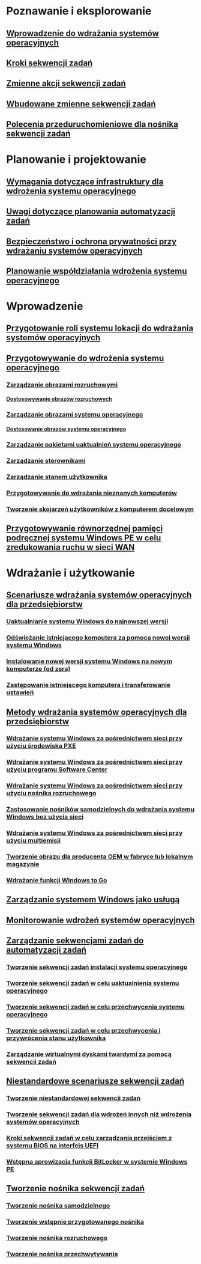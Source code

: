 # Poznawanie i eksplorowanie
## [Wprowadzenie do wdrażania systemów operacyjnych](understand/introduction-to-operating-system-deployment.md)
## [Kroki sekwencji zadań](understand/task-sequence-steps.md)
## [Zmienne akcji sekwencji zadań](understand/task-sequence-action-variables.md)
## [Wbudowane zmienne sekwencji zadań](understand/task-sequence-built-in-variables.md)
## [Polecenia przeduruchomieniowe dla nośnika sekwencji zadań](understand/prestart-commands-for-task-sequence-media.md)

# Planowanie i projektowanie
## [Wymagania dotyczące infrastruktury dla wdrożenia systemu operacyjnego](plan-design/infrastructure-requirements-for-operating-system-deployment.md)
## [Uwagi dotyczące planowania automatyzacji zadań](plan-design/planning-considerations-for-automating-tasks.md)
## [Bezpieczeństwo i ochrona prywatności przy wdrażaniu systemów operacyjnych](plan-design/security-and-privacy-for-operating-system-deployment.md)
## [Planowanie współdziałania wdrożenia systemu operacyjnego](plan-design/planning-for-operating-system-deployment-interoperability.md)

# Wprowadzenie
## [Przygotowanie roli systemu lokacji do wdrażania systemów operacyjnych](get-started/prepare-site-system-roles-for-operating-system-deployments.md)
## [Przygotowywanie do wdrożenia systemu operacyjnego](get-started/prepare-for-operating-system-deployment.md)
### [Zarządzanie obrazami rozruchowymi](get-started/manage-boot-images.md)
#### [Dostosowywanie obrazów rozruchowych](get-started/customize-boot-images.md)

### [Zarządzanie obrazami systemu operacyjnego](get-started/manage-operating-system-images.md)
#### [Dostosowanie obrazów systemu operacyjnego](get-started/customize-operating-system-images.md)

### [Zarządzanie pakietami uaktualnień systemu operacyjnego](get-started/manage-operating-system-upgrade-packages.md)
### [Zarządzanie sterownikami](get-started/manage-drivers.md)
### [Zarządzanie stanem użytkownika](get-started/manage-user-state.md)
### [Przygotowywanie do wdrażania nieznanych komputerów](get-started/prepare-for-unknown-computer-deployments.md)
### [Tworzenie skojarzeń użytkowników z komputerem docelowym](get-started/associate-users-with-a-destination-computer.md)

## [Przygotowywanie równorzędnej pamięci podręcznej systemu Windows PE w celu zredukowania ruchu w sieci WAN](get-started/prepare-windows-pe-peer-cache-to-reduce-wan-traffic.md)

# Wdrażanie i użytkowanie
## [Scenariusze wdrażania systemów operacyjnych dla przedsiębiorstw](deploy-use/scenarios-to-deploy-enterprise-operating-systems.md)
### [Uaktualnianie systemu Windows do najnowszej wersji](deploy-use/upgrade-windows-to-the-latest-version.md)
### [Odświeżanie istniejącego komputera za pomocą nowej wersji systemu Windows](deploy-use/refresh-an-existing-computer-with-a-new-version-of-windows.md)
### [Instalowanie nowej wersji systemu Windows na nowym komputerze (od zera)](deploy-use/install-new-windows-version-new-computer-bare-metal.md)
### [Zastępowanie istniejącego komputera i transferowanie ustawień](deploy-use/replace-an-existing-computer-and-transfer-settings.md)

## [Metody wdrażania systemów operacyjnych dla przedsiębiorstw](deploy-use/methods-to-deploy-enterprise-operating-systems.md)
### [Wdrażanie systemu Windows za pośrednictwem sieci przy użyciu środowiska PXE](deploy-use/use-pxe-to-deploy-windows-over-the-network.md)
### [Wdrażanie systemu Windows za pośrednictwem sieci przy użyciu programu Software Center](deploy-use/use-software-center-to-deploy-windows-over-the-network.md)
### [Wdrażanie systemu Windows za pośrednictwem sieci przy użyciu nośnika rozruchowego](deploy-use/use-bootable-media-to-deploy-windows-over-the-network.md)
### [Zastosowanie nośników samodzielnych do wdrażania systemu Windows bez użycia sieci](deploy-use/use-stand-alone-media-to-deploy-windows-without-using-the-network.md)
### [Wdrażanie systemu Windows za pośrednictwem sieci przy użyciu multiemisji](deploy-use/use-multicast-to-deploy-windows-over-the-network.md)
### [Tworzenie obrazu dla producenta OEM w fabryce lub lokalnym magazynie](deploy-use/create-an-image-for-an-oem-in-factory-or-a-local-depot.md)
### [Wdrażanie funkcji Windows to Go](deploy-use/deploy-windows-to-go.md)

## [Zarządzanie systemem Windows jako usługą](deploy-use/manage-windows-as-a-service.md)
## [Monitorowanie wdrożeń systemów operacyjnych](deploy-use/monitor-operating-system-deployments.md)

## [Zarządzanie sekwencjami zadań do automatyzacji zadań](deploy-use/manage-task-sequences-to-automate-tasks.md)
### [Tworzenie sekwencji zadań instalacji systemu operacyjnego](deploy-use/create-a-task-sequence-to-install-an-operating-system.md)
### [Tworzenie sekwencji zadań w celu uaktualnienia systemu operacyjnego](deploy-use/create-a-task-sequence-to-upgrade-an-operating-system.md)
### [Tworzenie sekwencji zadań w celu przechwycenia systemu operacyjnego](deploy-use/create-a-task-sequence-to-capture-an-operating-system.md)
### [Tworzenie sekwencji zadań w celu przechwycenia i przywrócenia stanu użytkownika](deploy-use/create-a-task-sequence-to-capture-and-restore-user-state.md)
### [Zarządzanie wirtualnymi dyskami twardymi za pomocą sekwencji zadań](deploy-use/use-a-task-sequence-to-manage-virtual-hard-disks.md)

## [Niestandardowe scenariusze sekwencji zadań](deploy-use/custom-task-sequence-scenarios.md)
### [Tworzenie niestandardowej sekwencji zadań](deploy-use/create-a-custom-task-sequence.md)
### [Tworzenie sekwencji zadań dla wdrożeń innych niż wdrożenia systemów operacyjnych](deploy-use/create-a-task-sequence-for-non-operating-system-deployments.md)
### [Kroki sekwencji zadań w celu zarządzania przejściem z systemu BIOS na interfejs UEFI](deploy-use/task-sequence-steps-to-manage-bios-to-uefi-conversion.md)
### [Wstępna aprowizacja funkcji BitLocker w systemie Windows PE](deploy-use/preprovision-bitlocker-in-windows-pe.md)

## [Tworzenie nośnika sekwencji zadań](deploy-use/create-task-sequence-media.md)
### [Tworzenie nośnika samodzielnego](deploy-use/create-stand-alone-media.md)
### [Tworzenie wstępnie przygotowanego nośnika](deploy-use/create-prestaged-media.md)
### [Tworzenie nośnika rozruchowego](deploy-use/create-bootable-media.md)
### [Tworzenie nośnika przechwytywania](deploy-use/create-capture-media.md)
